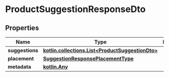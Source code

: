 
# ProductSuggestionResponseDto

## Properties
Name | Type | Description | Notes
------------ | ------------- | ------------- | -------------
**suggestions** | [**kotlin.collections.List&lt;ProductSuggestionDto&gt;**](ProductSuggestionDto.md) |  | 
**placement** | [**SuggestionResponsePlacementType**](SuggestionResponsePlacementType.md) |  | 
**metadata** | [**kotlin.Any**](.md) |  | 



